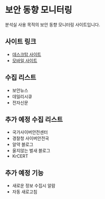 # 보안 동향 모니터링
분석실 사용 목적의 보안 동향 모니터링 사이트입니다.

## 사이트 링크
* [데스크탑 사이트](http://13.124.7.116:8080/news)
* [모바일 사이트](http://13.124.7.116:8080/news/simple)

## 수집 리스트
* 보안뉴스
* 데일리시큐
* 전자신문 

## 추가 예정 수집 리스트
* 국가사이버안전센터
* 경찰청 사이버안전국
* 알약 블로그
* 울지않는 벌새 블로그
* KrCERT

## 추가 예정 기능
* 새로운 정보 수집시 알람
* 자동 새로고침
